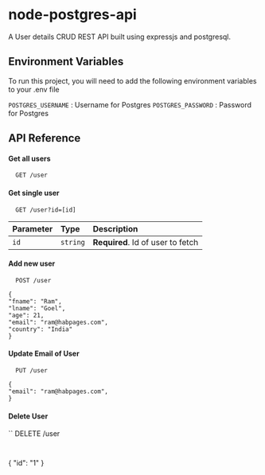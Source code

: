 
# node-postgres-api

A User details CRUD REST API built using expressjs and postgresql.



## Environment Variables

To run this project, you will need to add the following environment variables to your .env file

`POSTGRES_USERNAME` : Username for Postgres
`POSTGRES_PASSWORD` : Password for Postgres



## API Reference

#### Get all users

```
  GET /user
```


#### Get single user

```
  GET /user?id=[id]
```

| Parameter | Type     | Description                       |
| :-------- | :------- | :-------------------------------- |
| `id`      | `string` | **Required**. Id of user to fetch |


#### Add new user

```
  POST /user
```


```
{
"fname": "Ram",
"lname": "Goel",
"age": 21,
"email": "ram@habpages.com",
"country": "India"
} 
```
#### Update Email of User


```
  PUT /user
```


```
{
"email": "ram@habpages.com",
} 
```

#### Delete User


``
  DELETE /user
```


```
{
"id": "1"
} 
```


